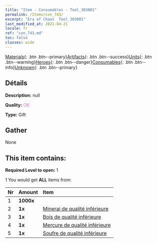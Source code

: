 ```yaml
---
title: "Item - Consumables - Tool_303001"
permalink: /Items/con_743/
excerpt: "Era of Chaos  Tool_303001"
last_modified_at: 2021-04-21
locale: fr
ref: "con_743.md"
toc: false
classes: wide
---
```

 [Materials](/fr/Items/){: .btn .btn--primary}[Artifacts](/fr/Items/Artifacts/){: .btn .btn--success}[Units](/fr/Items/Units/){: .btn .btn--warning}[Heroes](/fr/Items/Heroes/){: .btn .btn--danger}[Consumables](/fr/Items/Consumables/){: .btn .btn--info}[Unknown](/fr/Items/Unknown/){: .btn .btn--primary}

## Détails
 **Description:** null

 **Quality:** <span style="color: #DA70D6">OK</span>

 **Type:** Gift

## Gather

  None

## This item contains:

 **Required Level to open:** 1

 1 You would get **ALL** items  from:

  | Nr | Amount |     Item    |
  |:---|:-------|:------------|
  | 1 |  **1000x** | <i class="fas fa-coins"/> |  | 
  | 2 |  **1x** | [Minerai de qualité inférieure](/fr/Items/mat_1/) |  | 
  | 3 |  **1x** | [Bois de qualité inférieure](/fr/Items/mat_1/) |  | 
  | 4 |  **1x** | [Mercure de qualité inférieure](/fr/Items/mat_2/) |  | 
  | 5 |  **1x** | [Soufre de qualité inférieure](/fr/Items/mat_3/) |  | 

